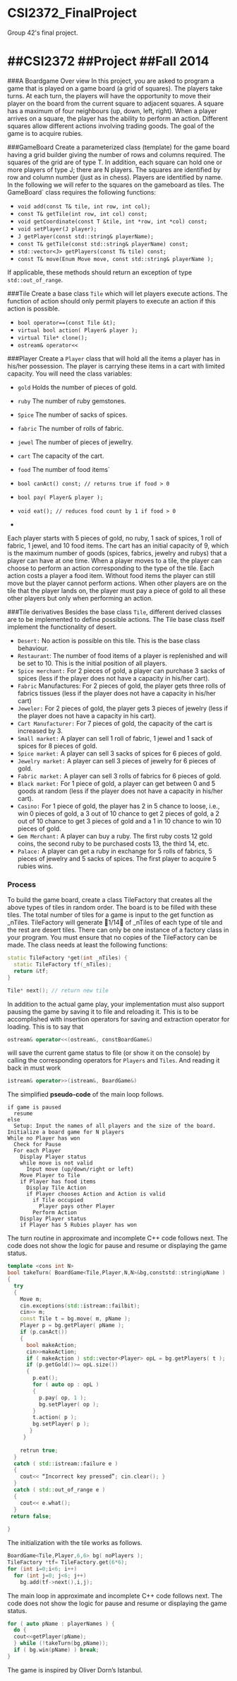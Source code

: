 CSI2372_FinalProject
====================

Group 42's final project.


##CSI2372
##Project
##Fall 2014
===================
###A Boardgame Over view
In this project, you are asked to program a game that is played on a game board (a grid of squares). The
players take turns. At each turn, the players will have the opportunity to move their player on the board
from the current square to adjacent squares. A square has a maximum of four neighbours (up, down, left,
right). When a player arrives on a square, the player has the ability to perform an action. Different squares
allow different actions involving trading goods. The goal of the game is to acquire rubies.

###GameBoard
Create a parameterized class (template) for the game board having a grid builder giving the number of
rows and columns required. The squares of the grid are of type T. In addition, each square can hold one or
more players of type J; there are N players. The squares are identified by row and column number (just as
in chess). Players are identified by name. In the following we will refer to the squares on the gameboard
as tiles. The GameBoard` class requires the following functions:
* `void add(const T& tile, int row, int col);`
* `const T& getTile(int row, int col) const;`
* `void getCoordinate(const T &tile, int *row, int *col) const;`
* `void setPlayer(J player);`
* `J getPlayer(const std::string& playerName);`
* `const T& getTile(const std::string& playerName) const;`
* `std::vector<J> getPlayers(const T& tile) const;`
* `const T& move(Enum Move move, const std::string& playerName );`

If applicable, these methods should return an exception of type `std::out_of_range`.

###Tile
Create a base class `Tile` which will let players execute actions. The function of action should only
permit players to execute an action if this action is possible.
* `bool operator==(const Tile &t);`
* `virtual bool action( Player& player );`
* `virtual Tile* clone();`
* `ostream& operator<<`

###Player
Create a `Player` class that will hold all the items a player has in his/her possession. The player
is carrying these items in a cart with limited capacity. You will need the class variables:
* `gold` Holds the number of pieces of gold.
* `ruby` The number of ruby gemstones.
* `Spice` The number of sacks of spices.
* `fabric` The number of rolls of fabric.
* `jewel` The number of pieces of jewellry.
* `cart` The capacity of the cart.
* `food` The number of food items`

* `bool canAct() const; // returns true if food > 0`
* `bool pay( Player& player );`
* `void eat(); // reduces food count by 1 if food > 0`
* 
Each player starts with 5 pieces of gold, no ruby, 1 sack of spices, 1 roll of fabric, 1 jewel, and 10 food
items. The cart has an initial capacity of 9, which is the maximum number of goods (spices, fabrics,
jewelry and rubys) that a player can have at one time. When a player moves to a tile, the player can
choose to perform an action corresponding to the type of the tile. Each action costs a player a food item.
Without food items the player can still move but the player cannot perform actions. When other players
are on the tile that the player lands on, the player must pay a piece of gold to all these other players but
only when performing an action.

###Tile derivatives
Besides the base class `Tile`, different derived classes are to be implemented to define possible actions. The
Tile base class itself implement the functionality of desert.
* `Desert:` No action is possible on this tile. This is the base class behaviour.
* `Restaurant`: The number of food items of a player is replenished and will be set to 10. This is
the initial position of all players.
* `Spice merchant:` For 2 pieces of gold, a player can purchase 3 sacks of spices (less if the
player does not have a capacity in his/her cart).
* `Fabric` Manufactures: For 2 pieces of gold, the player gets three rolls of fabrics tissues
(less if the player does not have a capacity in his/her cart)
* `Jeweler:` For 2 pieces of gold, the player gets 3 pieces of jewelry (less if the player does not
have a capacity in his cart).
* `Cart Manufacturer:` For 7 pieces of gold, the capacity of the cart is increased by 3.
* `Small market:` A player can sell 1 roll of fabric, 1 jewel and 1 sack of spices for 8 pieces of
gold.
* `Spice market:` A player can sell 3 sacks of spices for 6 pieces of gold.
* `Jewelry market:` A player can sell 3 pieces of jewelry for 6 pieces of gold.
* `Fabric market:` A player can sell 3 rolls of fabrics for 6 pieces of gold.
* `Black market:` For 1 piece of gold, a player can get between 0 and 5 goods at random (less if
the player does not have a capacity in his/her cart).
* `Casino:` For 1 piece of gold, the player has 2 in 5 chance to loose, i.e., win 0 pieces of gold, a 3
out of 10 chance to get 2 pieces of gold, a 2 out of 10 chance to get 3 pieces of gold and a 1 in 10
chance to win 10 pieces of gold.
* `Gem Merchant:` A player can buy a ruby. The first ruby costs 12 gold coins, the second ruby to
be purchased costs 13, the third 14, etc.
* `Palace:` A player can get a ruby in exchange for 5 rolls of fabrics, 5 pieces of jewelry and 5
sacks of spices.
The first player to acquire 5 rubies wins.

### Process
To build the game board, create a class TileFactory that creates all the above types of tiles in random
order. The board is to be filled with these tiles. The total number of tiles for a game is input to the get
function as _nTiles. TileFactory will generate 1/14 of _nTiles of each type of tile and the rest are
desert tiles. There can only be one instance of a factory class in your program. You must ensure that no
copies of the TileFactory can be made.
The class needs at least the following functions:
```c++
static TileFactory *get(int _nTiles) {
  static TileFactory tf(_nTiles);
  return &tf;
}
```
```c++
Tile* next(); // return new tile
```
In addition to the actual game play, your implementation must also support pausing the game by saving it
to file and reloading it. This is to be accomplished with insertion operators for saving and extraction
operator for loading. This is to say that
```c++
ostream& operator<<(ostream&, constBoardGame&)
```
will save the current game status to file (or show it on the console) by calling the corresponding operators
for `Players` and `Tiles`. And reading it back in must work
```c++
istream& operator>>(istream&, BoardGame&)
```
The simplified **pseudo-code** of the main loop follows.
```
if game is paused 
  resume
else
  Setup: Input the names of all players and the size of the board. Initialize a board game for N players
While no Player has won
  Check for Pause
  For each Player 
    Display Player status
    while move is not valid
      Input move (up/down/right or left)
    Move Player to Tile
    if Player has food items
      Display Tile Action
      if Player chooses Action and Action is valid
        if Tile occupied
          Player pays other Player
        Perform Action
    Display Player status
    if Player has 5 Rubies player has won
```
The turn routine in approximate and incomplete C++ code follows next. The code does not show the logic
for pause and resume or displaying the game status.
```c++
template <cons int N>
bool takeTurn( BoardGame<Tile,Player,N,N>&bg,conststd::string&pName ) 
{
  try 
  {
    Move m;
    cin.exceptions(std::istream::failbit);
    cin>> m;
    const Tile t = bg.move( m, pName );
    Player p = bg.getPlayer( pName );
    if (p.canAct()) 
    {
      bool makeAction;
      cin>>makeAction;
      if ( makeAction ) std::vector<Player> opL = bg.getPlayers( t );
      if (p.getGold()>= opL.size()) 
      {
        p.eat();
        for ( auto op : opL ) 
        {
          p.pay( op, 1 );
          bg.setPlayer( op );
        }
        t.action( p );
        bg.setPlayer( p );
       }
     }
     
    retrun true;
  } 
  catch ( std::istream::failure e ) 
  {
    cout<< “Incorrect key pressed”; cin.clear(); }
  } 
  catch ( std::out_of_range e ) 
  {
    cout<< e.what();
  }
 return false;
 
}
```
The initialization with the tile works as follows.
```c++
BoardGame<Tile,Player,6,6> bg( noPlayers );
TileFactory *tf= TileFactory.get(6*6);
for (int i=0;i<6; i++)
  for (int j=0; j<6; j++)
    bg.add(tf->next(),i,j);
```
The main loop in approximate and incomplete C++ code follows next. The code does not show the logic
for pause and resume or displaying the game status.
```c++
for ( auto pName : playerNames ) {
  do {
  cout<<getPlayer(pName);
  } while (!takeTurn(bg,pName));
  if ( bg.win(pName) ) break;
}
```
The game is inspired by Oliver Dorn’s Istanbul.
